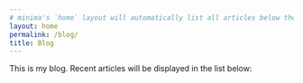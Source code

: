 ```yaml
---
# minima's `home` layout will automatically list all articles below the content
layout: home
permalink: /blog/
title: Blog
---
```


<script>
  document.addEventListener('DOMContentLoaded', function () {
    document.body.classList.add('page-blog');
  });
</script>

This is my blog. Recent articles will be displayed in the list below:
